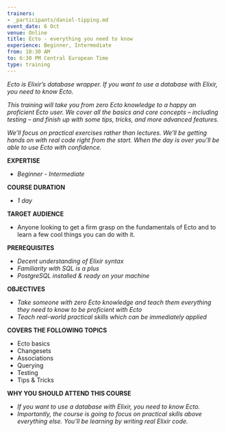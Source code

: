 ```yaml
---
trainers:
- _participants/daniel-tipping.md
event_date: 6 Oct
venue: Online
title: Ecto - everything you need to know
experience: Beginner, Intermediate
from: 10:30 AM
to: 6:30 PM Central European Time
type: training
---
```


_Ecto is Elixir’s database wrapper. If you want to use a database with Elixir, you need to know Ecto._

_This training will take you from zero Ecto knowledge to a happy an proficient Ecto user. We cover all the basics and core concepts – including testing – and finish up with some tips, tricks, and more advanced features._

_We’ll focus on practical exercises rather than lectures. We’ll be getting hands on with real code right from the start. When the day is over you’ll be able to use Ecto with confidence._

**EXPERTISE**

* _Beginner - Intermediate_

**COURSE DURATION**

* _1 day_

**TARGET AUDIENCE**

* Anyone looking to get a firm grasp on the fundamentals of Ecto and to learn a few cool things you can do with it.

**PREREQUISITES**

* _Decent understanding of Elixir syntax_
* _Familiarity with SQL is a plus_
* _PostgreSQL installed & ready on your machine_

**OBJECTIVES**

* _Take someone with zero Ecto knowledge and teach them everything they need to know to be proficient with Ecto_
* _Teach real-world practical skills which can be immediately applied_

**COVERS THE FOLLOWING TOPICS**

* Ecto basics
* Changesets
* Associations
* Querying
* Testing
* Tips & Tricks

**WHY YOU SHOULD ATTEND THIS COURSE**

* _If you want to use a database with Elixir, you need to know Ecto._
* _Importantly, the course is going to focus on practical skills above everything else. You’ll be learning by writing real Elixir code._